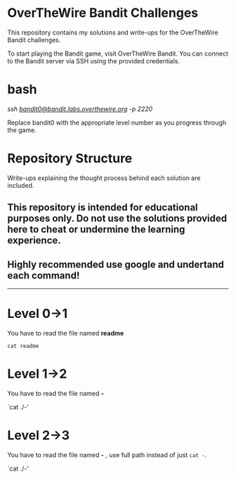 # OverTheWire Bandit Challenges

This repository contains my solutions and write-ups for the OverTheWire Bandit challenges. 

To start playing the Bandit game, visit OverTheWire Bandit. You can connect to the Bandit server via SSH using the provided credentials.

# bash

*ssh bandit0@bandit.labs.overthewire.org -p 2220*

Replace bandit0 with the appropriate level number as you progress through the game.

# Repository Structure

Write-ups explaining the thought process behind each solution are included.

## This repository is intended for educational purposes only. Do not use the solutions provided here to cheat or undermine the learning experience.
## Highly recommended use google and undertand each command!
--------------------------------------------------------------------------------------------------------------------------------------------------------------------------------------------------------------------------------

# Level 0->1

You have to read the file named **readme** 

  `cat readme`

# Level 1->2

You have to read the file named **-** 

  `cat ./-'

# Level 2->3

You have to read the file named **-** , use full path instead of just `cat -`.

  `cat ./-'

